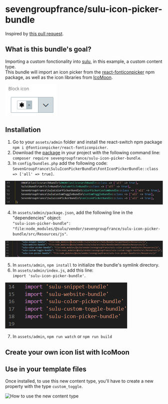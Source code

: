 # sevengroupfrance/sulu-icon-picker-bundle

Inspired by [this pull request](https://github.com/sulu/sulu-demo/pull/66).

## What is this bundle's goal?
Importing a custom fonctionality into [sulu](https://github.com/sulu/sulu), in this example, a custom content type.\
This bundle will import an icon picker from the [react-fonticonpicker](https://www.npmjs.com/package/@fonticonpicker/react-fonticonpicker) npm package, as well as the icon libraries from [IcoMoon](https://icomoon.io/).

![How the icon picker looks in sulu's admin](assets/images/ip-1.png)

## Installation
1. Go to your `assets/admin` folder and install the react-switch npm package `npm i @fonticonpicker/react-fonticonpicker`.
2. Download the [package](https://packagist.org/packages/sevengroupfrance/sulu-icon-picker-bundle) in your project with the following command line:\
`composer require sevengroupfrance/sulu-icon-picker-bundle`.
3. In `config/bundles.php` add the following code:\
`SevenGroupFrance\SuluIconPickerBundle\FontIconPickerBundle::class => ['all' => true]`.

![bundles.php file with additional line](assets/images/ip-2.png)

4. In `assets/admin/package.json`, add the following line in the "dependencies" object:\
`"sulu-icon-picker-bundle": "file:node_modules/@sulu/vendor/sevengroupfrance/sulu-icon-picker-bundle/src/Resources/js"`.

![package.json file with additional line](assets/images/ip-3.png)

5. In `assets/admin`, `npm install` to initialize the bundle's symlink directory.
6. In `assets/admin/index.js`, add this line:\
`import 'sulu-icon-picker-bundle'`.

![index.js file with additional line](assets/images/ip-4.png)

7. In `assets/admin`, `npm run watch` or `npm run build`

## Create your own icon list with IcoMoon


## Use in your template files
Once installed, to use this new content type, you'll have to create a new property with the type `custom_toggle`.

![How to use the new content type](assets/images/ct-5.png)
